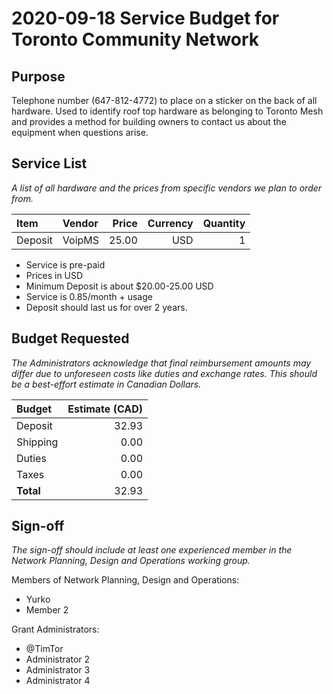 # 2020-09-18 Service Budget for Toronto Community Network

## Purpose

Telephone number (647-812-4772) to place on a sticker on the back of all hardware. Used to identify roof top hardware as belonging to Toronto Mesh and provides a method for building owners to contact us about the equipment when questions arise.

## Service List

_A list of all hardware and the prices from specific vendors we plan to order from._

| Item   | Vendor   | Price | Currency | Quantity |
|:-------|:---------|------:|---------:|---------:|
| Deposit|   VoipMS | 25.00 |      USD |        1 |

- Service is pre-paid
- Prices in USD
- Minimum Deposit is about $20.00-25.00 USD
- Service is 0.85/month + usage
- Deposit should last us for over 2 years.

## Budget Requested

_The Administrators acknowledge that final reimbursement amounts may differ due to unforeseen costs like duties and exchange rates. This should be a best-effort estimate in Canadian Dollars._

| Budget    | Estimate (CAD) |
|:----------|---------------:|
| Deposit   |          32.93 |
| Shipping  |           0.00 |
| Duties    |           0.00 |
| Taxes     |           0.00 |
| **Total** |          32.93 |

## Sign-off

_The sign-off should include at least one experienced member in the Network Planning, Design and Operations working group._

Members of Network Planning, Design and Operations:
- Yurko
- Member 2

Grant Administrators:
- @TimTor
- Administrator 2
- Administrator 3
- Administrator 4
